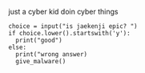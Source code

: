 just a cyber kid doin cyber things
```
choice = input("is jaekenji epic? ")
if choice.lower().startswith('y'):
  print("good")
else:
  print("wrong answer)
  give_malware()
```
